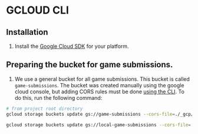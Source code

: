 # GCLOUD CLI

## Installation

1. Install the [Google Cloud SDK](https://cloud.google.com/sdk/docs/install) for your platform.

## Preparing the bucket for game submissions.

1. We use a general bucket for all game submissions. This bucket is called `game-submissions`. The bucket was created manually using the google cloud console, but adding CORS rules must be done [using the CLI](https://cloud.google.com/storage/docs/using-cors#command-line). To do this, run the following command:

```bash
# from project root directory
gcloud storage buckets update gs://game-submissions --cors-file=./_gcp/gcs/production_cors.json

gcloud storage buckets update gs://local-game-submissions --cors-file=./_gcp/gcs/local_cors.json

```
